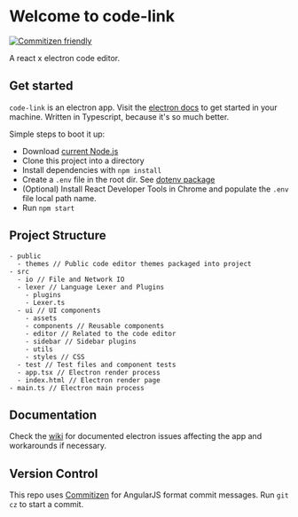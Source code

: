 # Welcome to code-link
[![Commitizen friendly](https://img.shields.io/badge/commitizen-friendly-brightgreen.svg)](http://commitizen.github.io/cz-cli/)

A react x electron code editor.

## Get started
`code-link` is an electron app. Visit the [electron docs](https://electronjs.org/docs) to get started in your machine.
Written in Typescript, because it's so much better.

Simple steps to boot it up:
- Download [current Node.js](https://nodejs.org/en/)
- Clone this project into a directory
- Install dependencies with `npm install`
- Create a `.env` file in the root dir. See [dotenv package](https://www.npmjs.com/package/dotenv)
- (Optional) Install React Developer Tools in Chrome and populate the `.env` file local path name.
- Run `npm start`

## Project Structure
```
- public
  - themes // Public code editor themes packaged into project
- src
  - io // File and Network IO
  - lexer // Language Lexer and Plugins
    - plugins
    - Lexer.ts
  - ui // UI components
    - assets 
    - components // Reusable components
    - editor // Related to the code editor
    - sidebar // Sidebar plugins
    - utils
    - styles // CSS
  - test // Test files and component tests
  - app.tsx // Electron render process
  - index.html // Electron render page
- main.ts // Electron main process
```

## Documentation
Check the [wiki](https://github.com/Pfuster12/code-link/wiki) for documented electron issues affecting the app and workarounds if necessary.

## Version Control
This repo uses [Commitizen](https://github.com/commitizen/cz-cli) for AngularJS format commit messages. Run `git cz` to start a commit.
